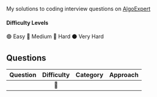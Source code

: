 My solutions to coding interview questions on [AlgoExpert](https://www.algoexpert.io)

  

#### Difficulty Levels

🟢 Easy
🔵 Medium
🔴 Hard
⚫️ Very Hard

  

## Questions
|Question|Difficulty|Category|Approach|
|:--|:--:|:--|:--|
|  |🔵|  |  |